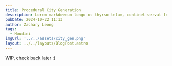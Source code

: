 ```yaml
---
title: Procedural City Generation
description: Lorem markdownum longo os thyrso telum, continet servat fetus nymphae, vox nocte sedesque, decimo. Omnia esse, quam sive; conplevit illis indestrictus admovit dedit sub quod protectus, impedit non.
pubDate: 2024-10-22 11:13
author: Zachary Leong
tags:
  - Houdini
imgUrl: '../../assets/city_gen.png'
layout: ../../layouts/BlogPost.astro
---
```

WIP, check back later :)